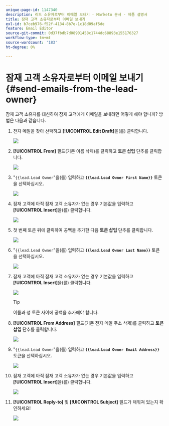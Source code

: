 ```yaml
---
unique-page-id: 1147340
description: 리드 소유자로부터 이메일 보내기 - Marketo 문서 - 제품 설명서
title: 잠재 고객 소유자로부터 이메일 보내기
exl-id: b7ceb976-f52f-4134-8b7e-1c18d09af5de
feature: Email Editor
source-git-commit: 0d37fbdb7d08901458c1744dc68893e155176327
workflow-type: tm+mt
source-wordcount: '183'
ht-degree: 0%

---
```


# 잠재 고객 소유자로부터 이메일 보내기 {#send-emails-from-the-lead-owner}

잠재 고객 소유자를 대신하여 잠재 고객에게 이메일을 보내려면 어떻게 해야 합니까?  방법은 다음과 같습니다.

1. 전자 메일을 찾아 선택하고 **[!UICONTROL Edit Draft]**&#x200B;을(를) 클릭합니다.

   ![](assets/one.png)

1. **[!UICONTROL From]** 필드(기존 이름 삭제)를 클릭하고 **토큰 삽입** 단추를 클릭합니다.

   ![](assets/two.png)

1. &quot;`{{lead.Lead Owner`&quot;을(를) 입력하고 **`{{lead.Lead Owner First Name}}`** 토큰을 선택하십시오.

   ![](assets/image2014-9-11-13-3a7-3a43.png)

1. 잠재 고객에 아직 잠재 고객 소유자가 없는 경우 기본값을 입력하고 **[!UICONTROL Insert]**&#x200B;을(를) 클릭합니다.

   ![](assets/image2014-9-11-13-3a7-3a58.png)

1. 첫 번째 토큰 뒤에 클릭하여 공백을 추가한 다음 **토큰 삽입** 단추를 클릭합니다.

   ![](assets/five.png)

1. &quot;`{{lead.Lead Owner`&quot;을(를) 입력하고 **`{{lead.Lead Owner Last Name}}`** 토큰을 선택하십시오.

   ![](assets/image2014-9-11-13-3a8-3a24.png)

1. 잠재 고객에 아직 잠재 고객 소유자가 없는 경우 기본값을 입력하고 **[!UICONTROL Insert]**&#x200B;을(를) 클릭합니다.

   ![](assets/image2014-9-11-13-3a8-3a39.png)

   >[!TIP]
   >
   >이름과 성 토큰 사이에 공백을 추가해야 합니다.

1. **[!UICONTROL From Address]** 필드(기존 전자 메일 주소 삭제)를 클릭하고 **토큰 삽입** 단추를 클릭합니다.

   ![](assets/eight.png)

1. &quot;`{{lead.Lead Owner`&quot;을(를) 입력하고 **`{{lead.Lead Owner Email Address}}`** 토큰을 선택하십시오.

   ![](assets/image2014-9-11-13-3a9-3a33.png)

1. 잠재 고객에 아직 잠재 고객 소유자가 없는 경우 기본값을 입력하고 **[!UICONTROL Insert]**&#x200B;을(를) 클릭합니다.

   ![](assets/ten.png)

1. **[!UICONTROL Reply-to]** 및 **[!UICONTROL Subject]** 필드가 채워져 있는지 확인하세요!

   ![](assets/eleven.png)
